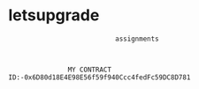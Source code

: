 # letsupgrade
                               assignments



                   MY CONTRACT ID:-0x6D80d18E4E98E56f59f940Ccc4fedFc59DC8D781

